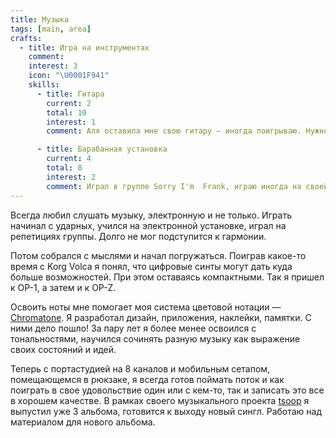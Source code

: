 ```yaml
---
title: Музыка
tags: [main, area]
crafts:
  - title: Игра на инструментах
    comment:
    interest: 3
    icon: "\U0001F941"
    skills:
      - title: Гитара
        current: 2
        total: 10
        interest: 1
        comment: Аля оставила мне свою гитару — иногда поигрываю. Нужно купить нейлоновые струны.

      - title: Барабанная установка
        current: 4
        total: 8
        interest: 2
        comment: Играл в группе Sorry I'm  Frank, играю иногда на своей электронной установке.
---
```


Всегда любил слушать музыку, электронную и не только. Играть начинал с ударных, учился на электронной установке, играл на репетициях группы. Долго не мог подступится к гармонии.

Потом собрался с мыслями и начал погружаться. Поиграв какое-то время с Korg Volca я понял, что цифровые синты могут дать куда больше возможностей. При этом оставаясь компактными. Так я пришел к OP-1, а затем и к OP-Z.

Освоить ноты мне помогает моя система цветовой нотации — [Chromatone](https://www.chromatone.center). Я разработал дизайн, приложения, наклейки, памятки. С ними дело пошло! За пару лет я более менее освоился с тональностями, научился сочинять разную музыку как выражение своих состояний и идей. 

Теперь с портастудией на 8 каналов и мобильным сетапом, помещающемся в рюкзаке, я всегда готов поймать поток и как поиграть в свое удовольствие один или с кем-то, так и записать это все в хорошем качестве. В рамках своего музыкального проекта [tsoop](https://www.tsoop.ru) я выпустил уже 3 альбома, готовится к выходу новый сингл. Работаю над материалом для нового альбома.


<my-area :area="$frontmatter" />
